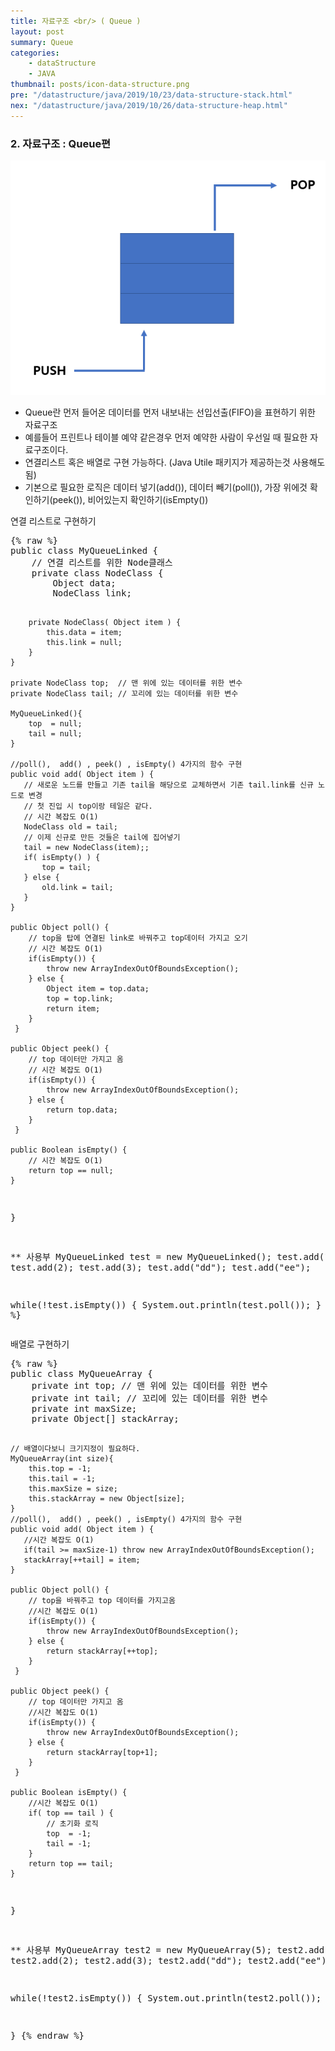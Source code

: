 ```yaml
---
title: 자료구조 <br/> ( Queue )
layout: post
summary: Queue
categories: 
    - dataStructure
    - JAVA
thumbnail: posts/icon-data-structure.png
pre: "/datastructure/java/2019/10/23/data-structure-stack.html"
nex: "/datastructure/java/2019/10/26/data-structure-heap.html"
---
```

### 2. 자료구조 : Queue편

<div class="img-center">
    <img src="/assets/img/posts/dataStructure/queue.png" class="max-ratio-100" />
</div>

 - Queue란 먼저 들어온 데이터를 먼저 내보내는 선입선출(FIFO)을 표현하기 위한 자료구조
 - 예를들어 프린트나 테이블 예약 같은경우 먼저 예약한 사람이 우선일 때 필요한 자료구조이다. 
 - 연결리스트 혹은 배열로 구현 가능하다. (Java Utile 패키지가 제공하는것 사용해도 됨)
 - 기본으로 필요한 로직은  데이터 넣기(add()), 데이터 빼기(poll()), 가장 위에것 확인하기(peek()), 비어있는지 확인하기(isEmpty())

<p class="bold-text">연결 리스트로 구현하기</p>
<pre>
{% raw %}
public class MyQueueLinked {
    // 연결 리스트를 위한 Node클래스
    private class NodeClass { 
        Object data; 
        NodeClass link; 
        
        private NodeClass( Object item ) {
            this.data = item;
            this.link = null;
        }
    } 
    
    private NodeClass top;  // 맨 위에 있는 데이터를 위한 변수
    private NodeClass tail; // 꼬리에 있는 데이터를 위한 변수
    
    MyQueueLinked(){
        top  = null;
        tail = null;
    }
    
    //poll(),  add() , peek() , isEmpty() 4가지의 함수 구현
    public void add( Object item ) {
       // 새로운 노드를 만들고 기존 tail을 해당으로 교체하면서 기존 tail.link를 신규 노드로 변경
       // 첫 진입 시 top이랑 테일은 같다.
       // 시간 복잡도 O(1)
       NodeClass old = tail;
       // 이제 신규로 만든 것들은 tail에 집어넣기
       tail = new NodeClass(item);;
       if( isEmpty() ) {
           top = tail;
       } else {
           old.link = tail;
       }
    }
    
    public Object poll() {
        // top을 탑에 연결된 link로 바꿔주고 top데이터 가지고 오기
        // 시간 복잡도 O(1)
        if(isEmpty()) {
            throw new ArrayIndexOutOfBoundsException();
        } else {
            Object item = top.data;
            top = top.link;
            return item;
        }
     }
    
    public Object peek() {
        // top 데이터만 가지고 옴
        // 시간 복잡도 O(1)
        if(isEmpty()) {
            throw new ArrayIndexOutOfBoundsException();
        } else {
            return top.data;
        }
     }
    
    public Boolean isEmpty() {
        // 시간 복잡도 O(1)
        return top == null;
    }
}


** 사용부 
MyQueueLinked test = new MyQueueLinked();
test.add(1);
test.add(2);
test.add(3);
test.add("dd");
test.add("ee");

while(!test.isEmpty()) {
    System.out.println(test.poll());
}
{% endraw %}
</pre>

<p class="bold-text">배열로 구현하기</p>
<pre>
{% raw %}
public class MyQueueArray {
    private int top; // 맨 위에 있는 데이터를 위한 변수
    private int tail; // 꼬리에 있는 데이터를 위한 변수
    private int maxSize;
    private Object[] stackArray;
    
    // 배열이다보니 크기지정이 필요하다.
    MyQueueArray(int size){
        this.top = -1;
        this.tail = -1;
        this.maxSize = size;
        this.stackArray = new Object[size];
    }
    //poll(),  add() , peek() , isEmpty() 4가지의 함수 구현
    public void add( Object item ) {
       //시간 복잡도 O(1)
       if(tail >= maxSize-1) throw new ArrayIndexOutOfBoundsException();
       stackArray[++tail] = item;
    }
    
    public Object poll() {
        // top을 바꿔주고 top 데이터를 가지고옴
        //시간 복잡도 O(1)
        if(isEmpty()) {
            throw new ArrayIndexOutOfBoundsException();
        } else {
            return stackArray[++top];
        }
     }
    
    public Object peek() {
        // top 데이터만 가지고 옴
        //시간 복잡도 O(1)
        if(isEmpty()) {
            throw new ArrayIndexOutOfBoundsException();
        } else {
            return stackArray[top+1];
        }
     }
    
    public Boolean isEmpty() {
        //시간 복잡도 O(1)
        if( top == tail ) {
            // 초기화 로직
            top  = -1;
            tail = -1;
        }
        return top == tail;
    }
}


** 사용부 
MyQueueArray test2 = new MyQueueArray(5);
test2.add(1);
test2.add(2);
test2.add(3);
test2.add("dd");
test2.add("ee");

while(!test2.isEmpty()) {
    System.out.println(test2.poll());
    
}
{% endraw %}
</pre>